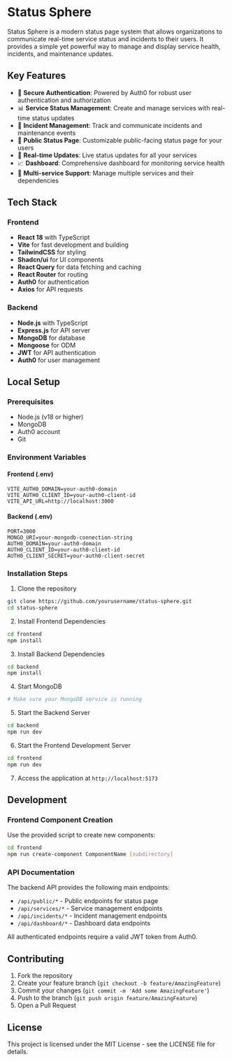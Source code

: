 # Status Sphere

Status Sphere is a modern status page system that allows organizations to communicate real-time service status and incidents to their users. It provides a simple yet powerful way to manage and display service health, incidents, and maintenance updates.

## Key Features

- 🔐 **Secure Authentication**: Powered by Auth0 for robust user authentication and authorization
- 📊 **Service Status Management**: Create and manage services with real-time status updates
- 🚨 **Incident Management**: Track and communicate incidents and maintenance events
- 📱 **Public Status Page**: Customizable public-facing status page for your users
- 🔄 **Real-time Updates**: Live status updates for all your services
- 📈 **Dashboard**: Comprehensive dashboard for monitoring service health
- 🎯 **Multi-service Support**: Manage multiple services and their dependencies

## Tech Stack

### Frontend

- **React 18** with TypeScript
- **Vite** for fast development and building
- **TailwindCSS** for styling
- **Shadcn/ui** for UI components
- **React Query** for data fetching and caching
- **React Router** for routing
- **Auth0** for authentication
- **Axios** for API requests

### Backend

- **Node.js** with TypeScript
- **Express.js** for API server
- **MongoDB** for database
- **Mongoose** for ODM
- **JWT** for API authentication
- **Auth0** for user management

## Local Setup

### Prerequisites

- Node.js (v18 or higher)
- MongoDB
- Auth0 account
- Git

### Environment Variables

#### Frontend (.env)

```env
VITE_AUTH0_DOMAIN=your-auth0-domain
VITE_AUTH0_CLIENT_ID=your-auth0-client-id
VITE_API_URL=http://localhost:3000
```

#### Backend (.env)

```env
PORT=3000
MONGO_URI=your-mongodb-connection-string
AUTH0_DOMAIN=your-auth0-domain
AUTH0_CLIENT_ID=your-auth0-client-id
AUTH0_CLIENT_SECRET=your-auth0-client-secret
```

### Installation Steps

1. Clone the repository

```bash
git clone https://github.com/yourusername/status-sphere.git
cd status-sphere
```

2. Install Frontend Dependencies

```bash
cd frontend
npm install
```

3. Install Backend Dependencies

```bash
cd backend
npm install
```

4. Start MongoDB

```bash
# Make sure your MongoDB service is running
```

5. Start the Backend Server

```bash
cd backend
npm run dev
```

6. Start the Frontend Development Server

```bash
cd frontend
npm run dev
```

7. Access the application at `http://localhost:5173`

## Development

### Frontend Component Creation

Use the provided script to create new components:

```bash
cd frontend
npm run create-component ComponentName [subdirectory]
```

### API Documentation

The backend API provides the following main endpoints:

- `/api/public/*` - Public endpoints for status page
- `/api/services/*` - Service management endpoints
- `/api/incidents/*` - Incident management endpoints
- `/api/dashboard/*` - Dashboard data endpoints

All authenticated endpoints require a valid JWT token from Auth0.

## Contributing

1. Fork the repository
2. Create your feature branch (`git checkout -b feature/AmazingFeature`)
3. Commit your changes (`git commit -m 'Add some AmazingFeature'`)
4. Push to the branch (`git push origin feature/AmazingFeature`)
5. Open a Pull Request

## License

This project is licensed under the MIT License - see the LICENSE file for details.

